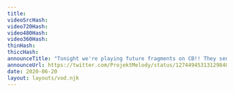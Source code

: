 ```yaml
---
title: 
videoSrcHash: 
video720Hash: 
video480Hash: 
video360Hash: 
thinHash: 
thiccHash: 
announceTitle: "Tonight we're playing future fragments on CB!! They sent yours truly a demo and I am excited to try it out. You had me at cyberpunk and hentai, guys❤️❤️❤️"
announceUrl: https://twitter.com/ProjektMelody/status/1274494531312984064
date: 2020-06-20
layout: layouts/vod.njk
---
```

